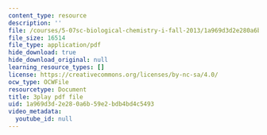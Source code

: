 ```yaml
---
content_type: resource
description: ''
file: /courses/5-07sc-biological-chemistry-i-fall-2013/1a969d3d2e280a6b59e2bdb4bd4c5493_6c1jkgSynrI.pdf
file_size: 16514
file_type: application/pdf
hide_download: true
hide_download_original: null
learning_resource_types: []
license: https://creativecommons.org/licenses/by-nc-sa/4.0/
ocw_type: OCWFile
resourcetype: Document
title: 3play pdf file
uid: 1a969d3d-2e28-0a6b-59e2-bdb4bd4c5493
video_metadata:
  youtube_id: null
---
```


